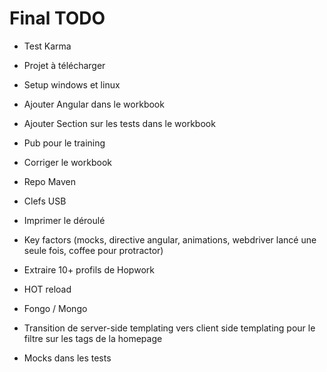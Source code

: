 # Final TODO

+ Test Karma
+ Projet à télécharger
+ Setup windows et linux
+ Ajouter Angular dans le workbook
+ Ajouter Section sur les tests dans le workbook
+ Pub pour le training
+ Corriger le workbook
+ Repo Maven
+ Clefs USB
+ Imprimer le déroulé
+ Key factors (mocks, directive angular, animations, webdriver lancé une seule fois, coffee pour protractor)







+ Extraire 10+ profils de Hopwork
+ HOT reload
+ Fongo / Mongo
+ Transition de server-side templating vers client side templating pour le filtre sur les tags de la homepage
+ Mocks dans les tests
